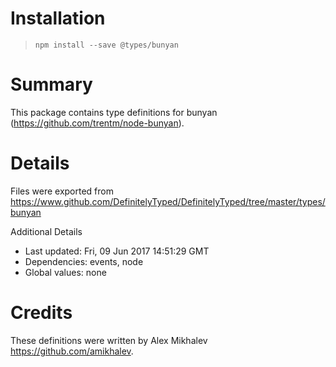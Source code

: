 # Installation
> `npm install --save @types/bunyan`

# Summary
This package contains type definitions for bunyan (https://github.com/trentm/node-bunyan).

# Details
Files were exported from https://www.github.com/DefinitelyTyped/DefinitelyTyped/tree/master/types/bunyan

Additional Details
 * Last updated: Fri, 09 Jun 2017 14:51:29 GMT
 * Dependencies: events, node
 * Global values: none

# Credits
These definitions were written by Alex Mikhalev <https://github.com/amikhalev>.
